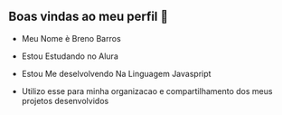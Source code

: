 ## Boas vindas ao meu perfil 🖤

- Meu Nome è Breno Barros 

- Estou Estudando no Alura
- Estou Me deselvolvendo Na Linguagem Javaspript
- Utilizo esse para minha organizacao e compartilhamento dos meus projetos desenvolvidos

###  
